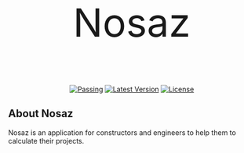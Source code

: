 <p align="center" style="font-size: 5rem">Nosaz</p>
<p align="center">
<a href=""><img src="https://img.shields.io/badge/passing-tests?style=flat&label=tests&color=%2329aa46" alt="Passing"></a>
<a href=""><img src="https://img.shields.io/badge/v1.0.0-blue?label=release" alt="Latest Version"></a>
<a href=""><img src="https://img.shields.io/badge/MIT-orange?label=licence" alt="License"></a>
</p>

## About Nosaz

Nosaz is an application for constructors and engineers to help them to calculate their projects.
